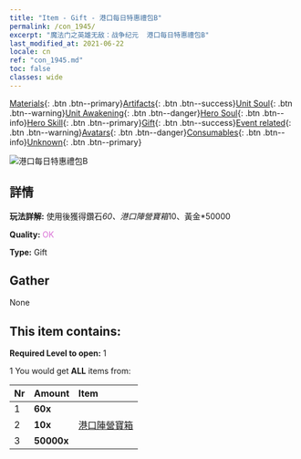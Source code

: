 ```yaml
---
title: "Item - Gift - 港口每日特惠禮包B"
permalink: /con_1945/
excerpt: "魔法门之英雄无敌：战争纪元  港口每日特惠禮包B"
last_modified_at: 2021-06-22
locale: cn
ref: "con_1945.md"
toc: false
classes: wide
---
```

 [Materials](/ItemsCN/){: .btn .btn--primary}[Artifacts](/ItemsCN/Artifacts/){: .btn .btn--success}[Unit Soul](/ItemsCN/UnitSoul/){: .btn .btn--warning}[Unit Awakening](/ItemsCN/UnitAwakening/){: .btn .btn--danger}[Hero Soul](/ItemsCN/HeroSoul/){: .btn .btn--info}[Hero Skill](/ItemsCN/HeroSkill/){: .btn .btn--primary}[Gift](/ItemsCN/Gift/){: .btn .btn--success}[Event related](/ItemsCN/Events/){: .btn .btn--warning}[Avatars](/ItemsCN/Avatars/){: .btn .btn--danger}[Consumables](/ItemsCN/Consumables/){: .btn .btn--info}[Unknown](/ItemsCN/Unknown/){: .btn .btn--primary}

 ![港口每日特惠禮包B](/images/t/i_907220.png)

## 詳情
 **玩法詳解:** 使用後獲得鑽石*60、港口陣營寶箱*10、黃金*50000

 **Quality:** <span style="color: #DA70D6">OK</span>

 **Type:** Gift

## Gather

  None

## This item contains:

 **Required Level to open:** 1

 1 You would get **ALL** items  from:

  | Nr | Amount |     Item    |
  |:---|:-------|:------------|
  | 1 |  **60x** | <i class="fas fa-gem"/> |  | 
  | 2 |  **10x** | [港口陣營寶箱](/cn/Items/con_1278/) |  | 
  | 3 |  **50000x** | <i class="fas fa-coins"/> |  | 
